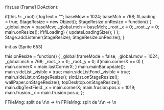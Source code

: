 first.as (Frame1 DoAction):

if(this != _root)
{
   logText = "";
   baseMcw = 1024;
   baseMch = 768;
   flLoading = true;
   StageResize = new Object();
   StageResize.onResize = function()
   {
      _global.mcw = baseMcw;
      _global.mch = baseMch;
      _root._x = 0;
      _root._y = 0;
      main.onResize();
      if(flLoading)
      {
         updateLoadingSize();
      }
   };
   Stage.addListener(StageResize);
   StageResize.onResize();
}

init.as (Sprite 653)

this.onResize = function()
{
   _global.frameMode = false;
   _global.mcw = 1024;
   _global.mch = 768;
   _root._x = 0;
   _root._y = 0;
   if(main.cornerX == 0)
   {
      main.cornerX = main.lastCornerX;
   }
   main.mainBar.update();
   main.sideList._visible = true;
   main.sideListFond._visible = true;
   main.sideList.onStageResize();
   slotList.onStageResize();
   wallPaper.onStageResize();
   topDesktop.onStageResize();
   main.dbgTextField._x = main.cornerX;
   main.frusion.pos.x = 1019;
   main.frusion._x = main.frusion.pos.x;
};

FFileMng: split de \r\n -> \n
FPileMng: split de \r\n -> \n
